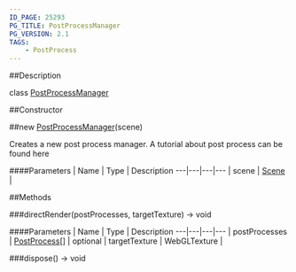 ```yaml
---
ID_PAGE: 25293
PG_TITLE: PostProcessManager
PG_VERSION: 2.1
TAGS:
    - PostProcess
---
```

##Description

class [PostProcessManager](/classes/2.2/PostProcessManager)



##Constructor

##new [PostProcessManager](/classes/2.2/PostProcessManager)(scene)

Creates a new post process manager.
A tutorial about post process can be found here

####Parameters
 | Name | Type | Description
---|---|---|---
 | scene | [Scene](/classes/2.2/Scene) | 

##Methods

###directRender(postProcesses, targetTexture) &rarr; void



####Parameters
 | Name | Type | Description
---|---|---|---
 | postProcesses | [PostProcess](/classes/2.2/PostProcess)[] | 
optional | targetTexture | WebGLTexture | 

###dispose() &rarr; void


